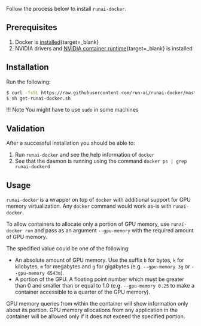 Follow the process below to install `runai-docker`.


## Prerequisites
1. Docker is [installed](https://docs.docker.com/get-docker/){target=_blank}
2. NVIDIA drivers and [NVIDIA container runtime](https://github.com/NVIDIA/nvidia-container-runtime){target=_blank} is installed

## Installation

Run the following:

``` bash
$ curl -fsSL https://raw.githubusercontent.com/run-ai/runai-docker/master/get.sh -o get-runai-docker.sh
$ sh get-runai-docker.sh
```

!!! Note
    You might have to use `sudo` in some machines


## Validation

After a successful installation you should be able to:

1. Run `runai-docker` and see the help information of `docker`
2. See that the daemon is running using the command `docker ps | grep runai-dockerd`

## Usage

`runai-docker` is a wrapper on top of `docker` with additional support for GPU memory virtualization.
Any `docker` command would work as-is with `runai-docker`.

To allow containers to allocate only a portion of GPU memory, use `runai-docker run` and pass as an argument `--gpu-memory` with the required amount of GPU memory.

The specified value could be one of the following:

* An absolute amount of GPU memory. Use the suffix `b` for bytes, `k` for kilobytes, `m` for megabytes and `g` for gigabytes (e.g. `--gpu-memory 3g` or `--gpu-memory 6543m`).
* A portion of the GPU. A floating point number which must be greater than 0 and smaller than or equal to 1.0 (e.g. `--gpu-memory 0.25` to make a container accessible to a quarter of the GPU memory).

GPU memory queries from within the container will show information only about its portion.
GPU memory allocations from any application in the container will be allowed only if it does not exceed the specified portion.
